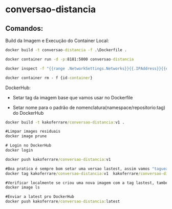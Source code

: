 # conversao-distancia




## Comandos:

Build da Imagem e Execução do Container Local:
```cmd
docker build -t conversao-distancia -f .\Dockerfile .

docker container run -d -p:8181:5000 conversao-distancia

docker inspect -f "{{range .NetworkSettings.Networks}}{{.IPAddress}}{{end}}" {id-container}  

docker container rm - f {id-container}           
```

DockerHub:
* Setar tag da imagem base que vamos usar no Dockerfile

* Setar nome para o padrão de nomenclatura(namespace/repositorio:tag) do DockerHub
```cmd
docker build -t kakoferrare/conversao-distancia:v1 .

#Limpar images residuais
docker image prune

# Login no DockerHub
docker login

docker push kakoferrare/conversao-distancia:v1  

#Boa pratica é sempre bom setar uma versao lastest, assim vamos "taguear" v1 como latest
docker tag kakoferrare/conversao-distancia:v1  kakoferrare/conversao-distancia:latest

#Verificar localmente se criou uma nova imagem com a tag lastest, tambem notar que a ImageId da v1 e latest é a mesma
docker image ls

#Enviar a latest pro DockerHub
docker push kakoferrare/conversao-distancia:latest
```